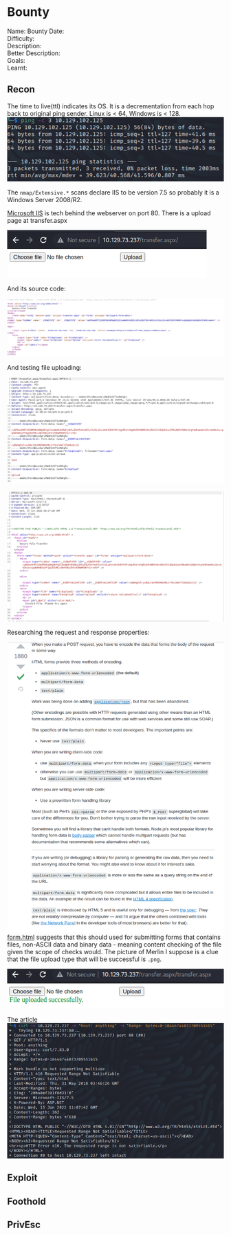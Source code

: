 # Bounty

Name: Bounty
Date:  
Difficulty:  
Description:  
Better Description:  
Goals:  
Learnt:

## Recon
The time to live(ttl) indicates its OS. It is a decrementation from each hop back to original ping sender. Linux is < 64, Windows is < 128.
![ping](HackTheBox/Retired-Machines/Bounty/Screenshots/ping.png)

The `nmap/Extensive.*` scans declare IIS to be version 7.5 so probably it is a Windows Server 2008/R2.

[Microsoft IIS](https://en.wikipedia.org/wiki/Internet_Information_Services) is tech behind the webserver on port 80.
There is a upload page at transfer.aspx

![fileupload](Screenshots/fileupload.png)

And its source code:

![source](Screenshots/source.png)

And testing file uploading:

![uploadfail](Screenshots/uploadpost.png)

![testing-aspx-ext](Screenshots/testing-aspx-ext.png)

Researching the request and response properties:

![mulitpart-form-data-explained](Screenshots/mulitpart-form-data-explained.png)
[form.html](https://www.w3.org/TR/html401/interact/forms.html#h-17.13.4) suggests that this should used for submitting forms that contains files, non-ASCII data and binary data - meaning content checking of the file given the scope of checks would. The picture of Merlin I suppose is a clue that the file upload type that will be successful is `.png`.

![png](Screenshots/png-success.png) 

The [article](https://blog.sucuri.net/2015/04/website-firewall-critical-microsoft-iis-vulnerability-ms15-034.html)
![rce-test](Screenshots/rce-curl-test.png)

## Exploit


## Foothold

## PrivEsc


